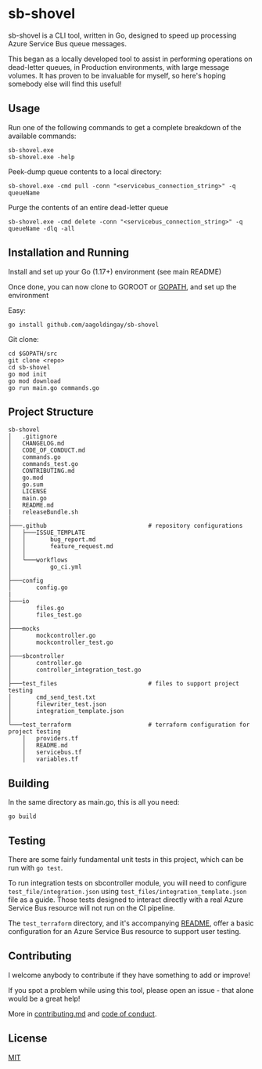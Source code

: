 # sb-shovel

sb-shovel is a CLI tool, written in Go, designed to speed up processing Azure Service Bus queue messages. 

This began as a locally developed tool to assist in performing operations on dead-letter queues, in Production environments, with large message volumes. It has proven to be invaluable for myself, so here's hoping somebody else will find this useful!

## Usage

Run one of the following commands to get a complete breakdown of the available commands:

```
sb-shovel.exe
sb-shovel.exe -help
```

Peek-dump queue contents to a local directory:

```
sb-shovel.exe -cmd pull -conn "<servicebus_connection_string>" -q queueName
```

Purge the contents of an entire dead-letter queue

```
sb-shovel.exe -cmd delete -conn "<servicebus_connection_string>" -q queueName -dlq -all
```

## Installation and Running

Install and set up your Go (1.17+) environment (see main README)

Once done, you can now clone to GOROOT or [GOPATH](https://www.digitalocean.com/community/tutorials/understanding-the-gopath), and set up the environment

Easy: 
```
go install github.com/aagoldingay/sb-shovel
```

Git clone:
```
cd $GOPATH/src
git clone <repo>
cd sb-shovel
go mod init
go mod download
go run main.go commands.go
```

## Project Structure

```
sb-shovel
│   .gitignore
│   CHANGELOG.md
│   CODE_OF_CONDUCT.md
│   commands.go
│   commands_test.go
│   CONTRIBUTING.md
│   go.mod
│   go.sum
│   LICENSE
│   main.go
│   README.md
|   releaseBundle.sh
│
├───.github                             # repository configurations
│   ├───ISSUE_TEMPLATE
│   │       bug_report.md
│   │       feature_request.md
│   │
│   └───workflows
│           go_ci.yml
│
├───config
│       config.go
|
├───io
│       files.go
│       files_test.go
│
├───mocks
│       mockcontroller.go
│       mockcontroller_test.go
│
├───sbcontroller
│       controller.go
│       controller_integration_test.go
│
├───test_files                          # files to support project testing
│       cmd_send_test.txt
│       filewriter_test.json
│       integration_template.json
│
└───test_terraform                      # terraform configuration for project testing
    │   providers.tf
    │   README.md
    │   servicebus.tf
    │   variables.tf
```

## Building
In the same directory as main.go, this is all you need:

```
go build
```

## Testing

There are some fairly fundamental unit tests in this project, which can be run with `go test`. 

To run integration tests on sbcontroller module, you will need to configure `test_file/integration.json` using `test_files/integration_template.json` file as a guide. Those tests designed to interact directly with a real Azure Service Bus resource will not run on the CI pipeline.

The `test_terraform` directory, and it's accompanying [README](test_terraform/README.md), offer a basic configuration for an Azure Service Bus resource to support user testing. 

## Contributing

I welcome anybody to contribute if they have something to add or improve! 

If you spot a problem while using this tool, please open an issue - that alone would be a great help!

More in [contributing.md](/CONTRIBUTING.md) and [code of conduct](/CODE_OF_CONDUCT.md).

## License
[MIT](https://choosealicense.com/licenses/mit/)
